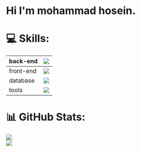 # Hi I'm mohammad hosein.

# 💻 Skills:
back-end | <img src="https://skillicons.dev/icons?i=python,django" />
--- | :---: 
front-end | <img src="https://skillicons.dev/icons?i=html,css,js,react,threejs,tailwindcss" />
database | <img src="https://skillicons.dev/icons?i=postgres,redis" />
tools | <img src="https://skillicons.dev/icons?i=linux,vscode,postman,git,docker" />

# 📊 GitHub Stats:
![](https://github-readme-streak-stats.herokuapp.com/?user=pyr0ken&theme=dark&hide_border=false)<br/>
![](https://github-readme-stats.vercel.app/api/top-langs/?username=pyr0ken&theme=dark&hide_border=false&include_all_commits=true&count_private=false&layout=compact)
<!-- Proudly created with GPRM ( https://gprm.itsvg.in ) -->
